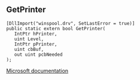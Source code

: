 ## GetPrinter

```
[DllImport("winspool.drv", SetLastError = true)]
public static extern bool GetPrinter(
   IntPtr hPrinter,
   uint Level,
   IntPtr pPrinter,
   uint cbBuf,
   out uint pcbNeeded
);
```

[Microsoft documentation](TODO)
